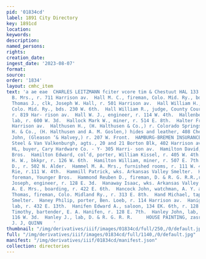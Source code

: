 ```yaml
---
pid: '01834cd'
label: 1891 City Directory
key: 1891cd
location: 
keywords: 
description: 
named_persons: 
rights: 
creation_date: 
ingest_date: '2023-08-07'
format: 
source: 
order: '1834'
layout: cmhc_item
text: 'a ae eae  CHARLES LEITZMANN fciter vcore tim & Chestuut HAL 133 HAN  Hall M.
  B. Mrs., r. 711 Harrison av.  Hall M. C., fireman, Colo. Mid. Ry., bds. 230 W. 6th.  Hall
  Thomas J., clk, Joseph W. Hall, r. 501 Harrison av.  Hall William H., conductor,
  Colo. Mid. Ry., bds. 230 W. 6th.  Hall William R., judge, County Court, Court House,
  r. 819 Har- rison av.  Hall W. J., engineer, r. 114 W. 4th.  Hallenbeck James V.,
  lab, r. 600 W. 3d.  Hallock Mark W., miner, r. 514 E. 8th.  Halter Fred., r. 621
  Harrison av.  Halthusen H., (H. Halthusen & Co.,) r. Colorado Springs.  Halthusen
  H. & Co., (H. Halthusen and A. M. Goslen,) hides and leather, 408 Chestnut.  Halvey
  John, (Gleason ‘& Halvey,) r. 207 W. Front.  HAMBURG-BREMEN INSURANCE CO., Germany,
  Steel & Van Valkenburgh, agts., 20 and 21 Borton Blk, 402 Harrison av.  Hamill Charles
  HL, buyer, Cary Hardware Co. - Y- 305 Harri- son av.  Hamilton David, lab, Younger
  Bros.  Hamilton Edward, col’d, porter, William Kissel, r. 405 W. 4th.  Hamilton
  H. W., bkkpr, r. 126 W. 6th.  Hamilton William, miner, r. 507 E. 7th.  Hamlin Alvis
  D., r. 502 N. Alder.  Hammel M. A. Mrs., furnished rooms, r. 111 W. 4th.  Hammel
  Rie, r.111 W. 4th.  Hammill Patrick, wks. Arkansas Valley Smelter.  Hammond C. C.,
  foreman, Younger Bros.  Hammond Reuben D., fireman, D. & R. G. R.R.,r. 119 E. 14th.  Hanauld
  Joseph, engineer, r. 128 E. 3d.  Hanaway Isaac, wks. Arkansas Valley Smelter.  Hancock
  A. E. Mrs., boarding, r. 422 E. 6th.  Hancock John, watchman, A. Y. and Minnie Mines.  Hancock
  Thomas, fireman, Colo. Midland Ry., r. 313 E. 8th.  Hand Michael, tapper, American
  Smelter.  Haney Philip, porter, Ben. Loeb, r. 114 Harrison av.  Hanigan Edward,
  lab, r. 432 E. 13th.  Hanifen Edward A., saloon, 134 EK. 6th, r. 128 EK. 7th.  Hanifen
  Timothy, bartender, E. A. Hanifen, r. 128 E. 7th.  Hanley John, lab, J. G. Nichols,
  116 W. 3d.  Hanley J., lab, D. & R. G. R. R.     HOUSE PAINTING, zasr eters sr.
  J. J, QUINN    '
thumbnail: "/img/derivatives/iiif/images/01834cd/full/250,/0/default.jpg"
full: "/img/derivatives/iiif/images/01834cd/full/1140,/0/default.jpg"
manifest: "/img/derivatives/iiif/01834cd/manifest.json"
collection: directories
---
```

